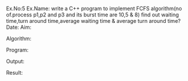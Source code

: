 Ex.No:5
Ex.Name: write a C++ program to implement FCFS algorithm(no of.process p1,p2 and p3 and its burst time are 10,5 & 8) find out waiting time,turn around time,average waiting time & average turn around time?
Date:
Aim:


Algorithm:





Program:



Output:



Result:

